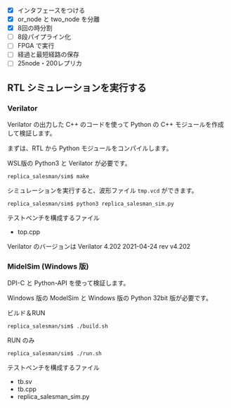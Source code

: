 - [x] インタフェースをつける
- [x] or_node と two_node を分離
- [x] 8回の時分割
- [ ] 8段パイプライン化
- [ ]  FPGA で実行
- [ ]  経過と最短経路の保存
- [ ] 25node・200レプリカ

## RTL シミュレーションを実行する

### Verilator

Verilator の出力した C++ のコードを使って Python の C++ モジュールを作成して検証します。

まずは、RTL から Python モジュールをコンパイルします。

WSL版の Python3 と Verilator が必要です。

```
replica_salesman/sim$ make
```

シミュレーションを実行すると、波形ファイル `tmp.vcd` ができます。

```
replica_salesman/sim$ python3 replica_salesman_sim.py
```

テストベンチを構成するファイル

- top.cpp

Verilator のバージョンは Verilator 4.202 2021-04-24 rev v4.202

### MidelSim (Windows 版)

DPI-C と Python-API を使って検証します。

Windows 版の ModelSim と Windows 版の Python 32bit 版が必要です。

ビルド＆RUN

```
replica_salesman/sim$ ./build.sh
```

RUN のみ

```
replica_salesman/sim$ ./run.sh
```

テストベンチを構成するファイル

- tb.sv
- tb.cpp
- replica_salesman_sim.py